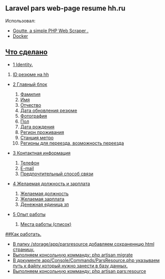 
## Laravel pars web-page resume hh.ru

Использовал: 
- <a href = https://github.com/FriendsOfPHP/Goutte>Goutte, a simple PHP Web Scraper . 
- Docker
## Что сделано
- 1 Identity.
 1. ID резюме на hh

- 2 Главный блок
    1. Фамилия
    2. Имя
    3. Отчество
    4. Дата обновления резюме
    5. Фотография
    6. Пол
    7. Дата рождения
    8. Регион проживания
    9. Станция метро
    10. Регионы для переезда, возможность переезда

- 3 Контактная информация
    1. Телефон
    2. E-mail
    3. Предпочтительный способ связи

- 4 Желаемая должность и зарплата
   1. Желаемая должность
   2. Желаемая зарплата
   3. Денежная единица зп
   
- 5 Опыт работы
  1. Места работы (список)
  
##Как работать. 
- В папку /storage/app/parsresource добавляем сохраненнцю html страницу.
- Выполняем консольную комманду: php artisan migrate
- В документе app/Console/Commands/ParsResource.php указываем путь к файлу который нужно занести в базу данных.
- Выполняем консольную комманду: php artisan pars:resource
